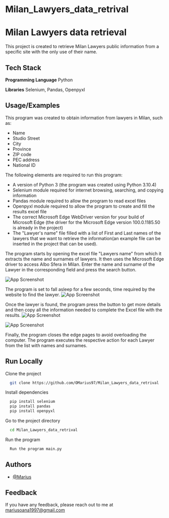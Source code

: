 # Milan_Lawyers_data_retrival


# Milan Lawyers data retrieval

This project is created to retrieve Milan Lawyers public information from a specific site with the only use of their name.


## Tech Stack

**Programming Language** Python

**Libraries** Selenium, Pandas, Openpyxl


## Usage/Examples

This program was created to obtain information from lawyers in Milan, such as:
-   Name
-	Studio Street
-	City
-	Province
-	ZIP code
-	PEC address
-	National ID

The following elements are required to run this program:
-	A version of Python 3 (the program was created using Python 3.10.4)
-	Selenium module required for internet browsing, searching, and copying information
-	Pandas module required to allow the program to read excel files
-	Openpyxl module required to allow the program to create and fill the results excel file
-	The correct Microsoft Edge WebDriver version for your build of Microsoft Edge (the driver for the Microsoft Edge version 100.0.1185.50 is already in the project)
-	The "Lawyer's name" file filled with a list of First and Last names of the lawyers that we want to retrieve the information(an example file can be inserted in the project that can be used).

The program starts by opening the excel file "Lawyers name" from which it extracts the name and surnames of lawyers.
It then uses the Microsoft Edge driver to access Albo Sfera in Milan. Enter the name and surname of the Lawyer in the corresponding field and press the search button.

![App Screenshot](https://drive.google.com/file/d/1WybgRI22OT_CMb6p00iG-XfAER7kXgX-/view?usp=sharing)
 

The program is set to fall asleep for a few seconds, time required by the website to find the lawyer.
![App Screenshot](https://drive.google.com/file/d/1jw8qRqNVXaWMgi3jZV9oM77cisRamed4/view?usp=sharing)
  
Once the lawyer is found, the program press the button to get more details and then copy all the information needed to complete the Excel file with the results.
![App Screenshot](https://drive.google.com/file/d/1kOKbfcnbDIFhoNBxIRouTeR9rhrxcUEN/view?usp=sharing)
  
![App Screenshot](https://drive.google.com/file/d/1QyDZSepp8lepPDjFDX3AaLh8NZbCEY0G/view?usp=sharing)
  

Finally, the program closes the edge pages to avoid overloading the computer. 
The program executes the respective action for each Lawyer from the list with names and surnames.

## Run Locally

Clone the project

```bash
  git clone https://github.com/OMarius97/Milan_Lawyers_data_retrival
```



Install dependencies

```bash
  pip install selenium
  pip install pandas
  pip install openpyxl
```

Go to the project directory

```bash
  cd Milan_Lawyers_data_retrival
```

Run the program

```bash
  Run the program main.py
```


## Authors

- [@Marius](https://www.github.com/OMarius97)


## Feedback

If you have any feedback, please reach out to me at mariusoana1997@gmail.com

